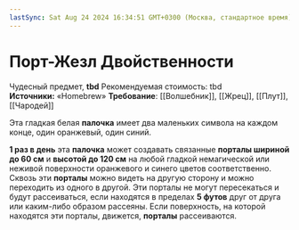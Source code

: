 ```yaml
---
lastSync: Sat Aug 24 2024 16:34:51 GMT+0300 (Москва, стандартное время)
---
```

# Порт-Жезл Двойственности

Чудесный предмет, **tbd**
Рекомендуемая стоимость: tbd
**Источники:** «Homebrew»
**Требование**: [[Волшебник]], [[Жрец]], [[Плут]], [[Чародей]]

Эта гладкая белая **палочка** имеет два маленьких символа на каждом конце, один оранжевый, один синий.

**1 раз в день** эта **палочка** может создавать связанные **порталы шириной до 60 см** и **высотой до 120 см** на любой гладкой немагической или неживой поверхности оранжевого и синего цветов соответственно. Сквозь эти **порталы** можно видеть на другую сторону и можно переходить из одного в другой. Эти порталы не могут пересекаться и будут рассеиваться, если находятся в пределах **5 футов** друг от друга или каким-либо образом рассеяны. Если поверхность, на которой находятся эти порталы, движется, **порталы** рассеиваются.